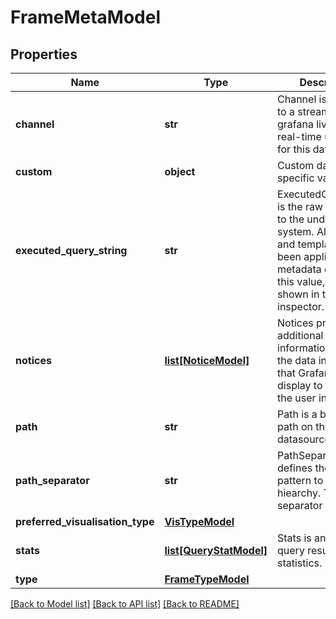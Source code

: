 # FrameMetaModel

## Properties
Name | Type | Description | Notes
------------ | ------------- | ------------- | -------------
**channel** | **str** | Channel is the path to a stream in grafana live that has real-time updates for this data. | [optional] 
**custom** | **object** | Custom datasource specific values. | [optional] 
**executed_query_string** | **str** | ExecutedQueryString is the raw query sent to the underlying system. All macros and templating have been applied.  When metadata contains this value, it will be shown in the query inspector. | [optional] 
**notices** | [**list[NoticeModel]**](NoticeModel.md) | Notices provide additional information about the data in the Frame that Grafana can display to the user in the user interface. | [optional] 
**path** | **str** | Path is a browsable path on the datasource. | [optional] 
**path_separator** | **str** | PathSeparator defines the separator pattern to decode a hiearchy. The default separator is &#39;/&#39;. | [optional] 
**preferred_visualisation_type** | [**VisTypeModel**](VisTypeModel.md) |  | [optional] 
**stats** | [**list[QueryStatModel]**](QueryStatModel.md) | Stats is an array of query result statistics. | [optional] 
**type** | [**FrameTypeModel**](FrameTypeModel.md) |  | [optional] 

[[Back to Model list]](../README.md#documentation-for-models) [[Back to API list]](../README.md#documentation-for-api-endpoints) [[Back to README]](../README.md)


